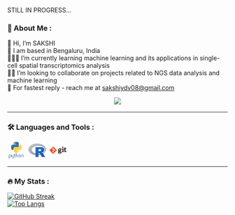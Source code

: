 STILL IN PROGRESS...

### 🧏 About Me :

👋 Hi, I’m SAKSHI <br>
📍 I am based in Bengaluru, India <br>
👩🏻‍💻 I’m currently learning machine learning and its applications in single-cell spatial transcriptomics analysis <br>
🤝🏼 I’m looking to collaborate on projects related to NGS data analysis and machine learning <br>
📩 For fastest reply - reach me at sakshiydv08@gmail.com <br>


<div id="header" align="center">
  <img src="https://i.giphy.com/media/v1.Y2lkPTc5MGI3NjExYndxamFwdnE1cGw3aTY4NDd1cGpwam12bjVxNWsycnloazA0NDhkbCZlcD12MV9pbnRlcm5hbF9naWZfYnlfaWQmY3Q9Zw/YlmI36YAWe7KScC7hK/giphy.gif" width="200"/>
</div>


-----------

### :hammer_and_wrench: Languages and Tools :

<div>
  <img src="https://github.com/devicons/devicon/blob/master/icons/python/python-original-wordmark.svg" title="Python" alt="Python" width="40" height="40"/>&nbsp;
  <img src="https://github.com/devicons/devicon/blob/master/icons/r/r-original.svg" title="R" alt="R" width="40" height="40"/>&nbsp;
  <img src="https://github.com/devicons/devicon/blob/master/icons/git/git-original-wordmark.svg" title="Git" **alt="Git" width="40" height="40"/>
</div>


----------

### :fire: My Stats :

[![GitHub Streak](http://github-readme-streak-stats.herokuapp.com?user=sakshiy08&theme=dark&background=000000)](https://git.io/streak-stats) <br>
[![Top Langs](https://github-readme-stats.vercel.app/api/top-langs/?username=sakshiy08&layout=compact&theme=vision-friendly-dark)](https://github.com/anuraghazra/github-readme-stats)








